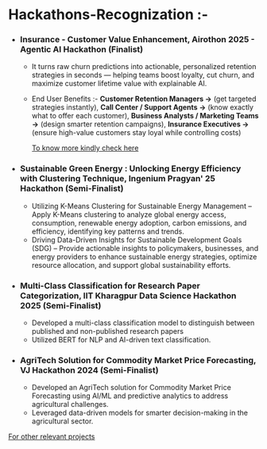 # Hackathons-Recognization :-

* ### **Insurance - Customer Value Enhancement, Airothon 2025 - Agentic AI Hackathon (Finalist)**

   * It turns raw churn predictions into actionable, personalized retention strategies in seconds — helping teams boost loyalty, cut churn, and maximize customer lifetime value with explainable AI.
   * End User Benefits :- **Customer Retention Managers →** (get targeted strategies instantly), **Call Center / Support Agents →** (know exactly what to offer each customer), **Business Analysts / Marketing Teams →** (design smarter retention campaigns), **Insurance Executives →** (ensure high-value customers stay loyal while controlling costs)

     [To know more kindly check here](https://github.com/deepak7642/Airothon-2025-Agentic-AI-Hackathon-)

* ### **Sustainable Green Energy : Unlocking Energy Efficiency with Clustering Technique, Ingenium Pragyan' 25 Hackathon (Semi-Finalist)**

   * Utilizing K-Means Clustering for Sustainable Energy Management – Apply K-Means clustering to analyze global energy access, consumption, renewable energy adoption, carbon emissions, and efficiency, identifying key patterns and trends. 
   * Driving Data-Driven Insights for Sustainable Development Goals (SDG) – Provide actionable insights to policymakers, businesses, and energy providers to enhance sustainable energy strategies, optimize resource allocation, and support global sustainability efforts.

* ### **Multi-Class Classification for Research Paper Categorization, IIT Kharagpur Data Science Hackathon 2025 (Semi-Finalist)**

   * Developed a multi-class classification model to distinguish between published and non-published research papers
   * Utilized BERT for NLP and AI-driven text classification.

* ### **AgriTech Solution for Commodity Market Price Forecasting, VJ Hackathon 2024 (Semi-Finalist)**

   *  Developed an AgriTech solution for Commodity Market Price Forecasting using AI/ML and predictive analytics to address agricultural challenges.
   *  Leveraged data-driven models for smarter decision-making in the agricultural sector.


[For other relevant projects](https://github.com/deepak7642/Unique-and-Real-World-based-Projects)
